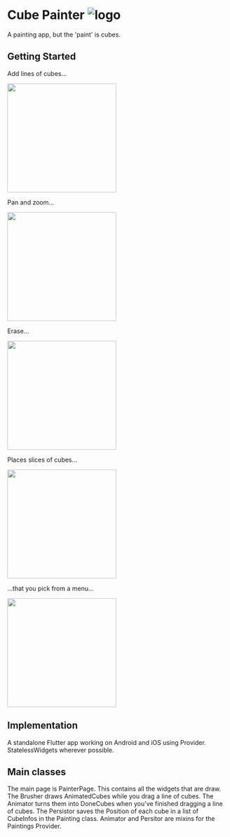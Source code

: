 # Cube Painter ![logo](https://github.com/paulsump/cube_painter/blob/98a52da01cb1108a178e1a22b418b98a05f2c382/android/app/src/main/res/mipmap-hdpi/ic_launcher.png)

A painting app, but the 'paint' is cubes.


## Getting Started

Add lines of cubes...

<img src="https://github.com/paulsump/cube_painter/blob/2049ca6da2a6231c3e980608b48249efaccac9b0/images/oneFinger.png" width="248">

Pan and zoom...

<img src="https://github.com/paulsump/cube_painter/blob/2049ca6da2a6231c3e980608b48249efaccac9b0/images/twoFinger.png" width="248">

Erase...

<img src="https://github.com/paulsump/cube_painter/blob/2049ca6da2a6231c3e980608b48249efaccac9b0/images/eraseLine.png" width="248">

Places slices of cubes...

<img src="https://github.com/paulsump/cube_painter/blob/2049ca6da2a6231c3e980608b48249efaccac9b0/images/placeSlice.png" width="248">

...that you pick from a menu...

<img src="https://github.com/paulsump/cube_painter/blob/2049ca6da2a6231c3e980608b48249efaccac9b0/images/slicesMenu.png" width="248">

## Implementation
A standalone Flutter app working on Android and iOS using Provider.  StatelessWidgets wherever possible.

## Main classes

The main page is PainterPage.  This contains all the widgets that are draw.
The Brusher draws AnimatedCubes while you drag a line of cubes.
The Animator turns them into DoneCubes when you've finished dragging a line of cubes.
The Persistor saves the Position of each cube in a list of CubeInfos in the Painting class.
Animator and Persitor are mixins for the Paintings Provider.


